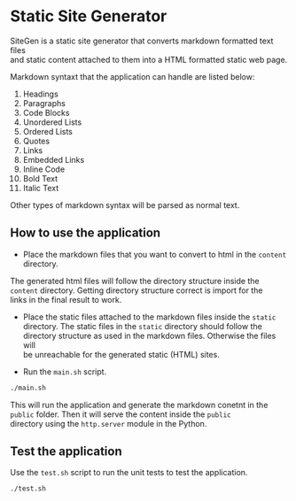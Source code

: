 # Static Site Generator

SiteGen is a static site generator that converts markdown formatted text files  
and static content attached to them into a HTML formatted static web page.

Markdown syntaxt that the application can handle are listed below:
1. Headings
2. Paragraphs
3. Code Blocks
4. Unordered Lists
5. Ordered Lists
6. Quotes
7. Links
8. Embedded Links
9. Inline Code
10. Bold Text
11. Italic Text

Other types of markdown syntax will be parsed as normal text.
## How to use the application
- Place the markdown files that you want to convert to html in the `content`  
directory.

The generated html files will follow the directory structure inside the  
`content` directory. Getting directory structure correct is import for the  
links in the final result to work. 

- Place the static files attached to the markdown files inside the `static`  
directory. The static files in the `static` directory should follow the  
directory structure as used in the markdown files. Otherwise the files will  
be unreachable for the generated static (HTML) sites.  

- Run the `main.sh` script.
```bash
./main.sh
```
This will run the application and generate the markdown conetnt in the  
`public` folder. Then it will serve the content inside the `public`  
directory using the `http.server` module in the Python.
## Test the application
Use the `test.sh` script to run the unit tests to test the application.  
```bash
./test.sh
```
